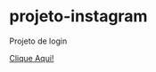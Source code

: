 # projeto-instagram
 Projeto de login


<a href="https://luisgarduci.github.io/projeto-instagram/"> Clique Aqui!</a>